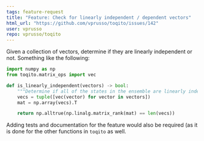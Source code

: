 ```yaml
---
tags: feature-request
title: "Feature: Check for linearly independent / dependent vectors"
html_url: "https://github.com/vprusso/toqito/issues/142"
user: vprusso
repo: vprusso/toqito
---
```


Given a collection of vectors, determine if they are linearly independent or not. Something like the following:

```python
import numpy as np
from toqito.matrix_ops import vec

def is_linearly_independent(vectors) -> bool:
    """Determine if all of the states in the ensemble are linearly independent."""
    vecs = tuple([vec(vector) for vector in vectors])
    mat = np.array(vecs).T

    return np.alltrue(np.linalg.matrix_rank(mat) == len(vecs))
```

Adding tests and documentation for the feature would also be required (as it is done for the other functions in `toqito` as well. 